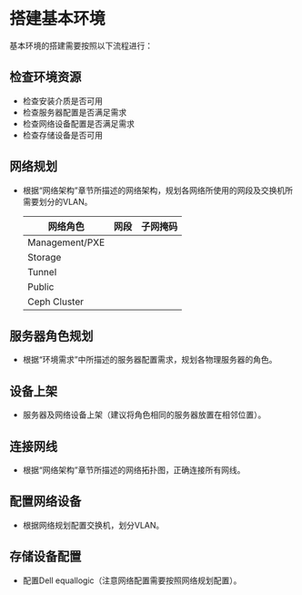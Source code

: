 # 搭建基本环境

基本环境的搭建需要按照以下流程进行：

## 检查环境资源

* 检查安装介质是否可用
* 检查服务器配置是否满足需求
* 检查网络设备配置是否满足需求
* 检查存储设备是否可用

## 网络规划

* 根据“网络架构”章节所描述的网络架构，规划各网络所使用的网段及交换机所需要划分的VLAN。

  |网络角色|网段|子网掩码|
  |----|----|----|
  |Management/PXE|||
  |Storage|||
  |Tunnel|||
  |Public|||
  |Ceph Cluster|||

## 服务器角色规划

* 根据“环境需求”中所描述的服务器配置需求，规划各物理服务器的角色。

## 设备上架

* 服务器及网络设备上架（建议将角色相同的服务器放置在相邻位置）。

## 连接网线

* 根据“网络架构”章节所描述的网络拓扑图，正确连接所有网线。

## 配置网络设备

* 根据网络规划配置交换机，划分VLAN。

## 存储设备配置

* 配置Dell equallogic（注意网络配置需要按照网络规划配置）。

